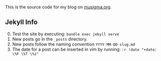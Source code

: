 This is the source code for my blog on [musigma.org](http://musigma.org/).

## Jekyll Info
0. Test the site by executing: `bundle exec jekyll serve`
0. New posts go in the `_posts` directory.
0. New posts follow the naming convention `YYYY-MM-DD-slug.md`
0. The date for a post can be inserted in vim by running: `:r !date "+date: \%F \%T \%z"`
